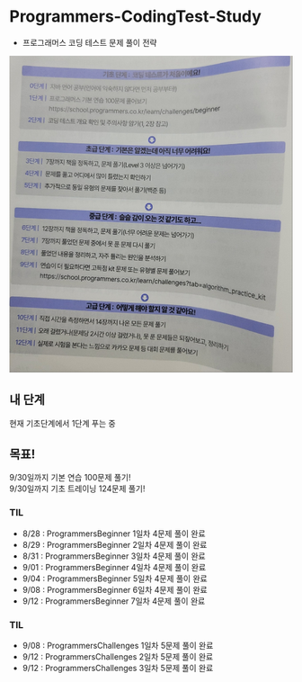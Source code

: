 # Programmers-CodingTest-Study
-  프로그래머스 코딩 테스트 문제 풀이 전략

![프로그래머스 코딩 전략 단계](/BookStudy/img/프로그래머스%20코딩%20전략%20단계.jpg)

## 내 단계
현재 기초단계에서 1단계 푸는 중

## 목표! 
9/30일까지 기본 연습 100문제 풀기!
<br>
9/30일까지 기초 트레이닝 124문제 풀기!

### TIL
- 8/28 : ProgrammersBeginner 1일차 4문제 풀이 완료
- 8/29 : ProgrammersBeginner 2일차 4문제 풀이 완료
- 8/31 : ProgrammersBeginner 3일차 4문제 풀이 완료
- 9/01 : ProgrammersBeginner 4일차 4문제 풀이 완료
- 9/04 : ProgrammersBeginner 5일차 4문제 풀이 완료
- 9/08 : ProgrammersBeginner 6일차 4문제 풀이 완료
- 9/12 : ProgrammersBeginner 7일차 4문제 풀이 완료

### TIL
- 9/08 : ProgrammersChallenges 1일차 5문제 풀이 완료
- 9/12 : ProgrammersChallenges 2일차 5문제 풀이 완료
- 9/12 : ProgrammersChallenges 3일차 5문제 풀이 완료